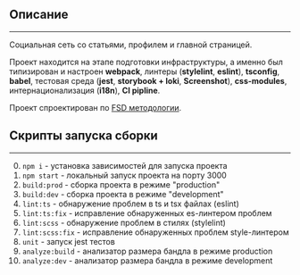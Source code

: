 ## Описание

---

Социальная сеть со статьями, профилем и главной страницей.

Проект находится на этапе подготовки инфраструктуры, а именно был типизирован и настроен **webpack**, линтеры (**stylelint**, **eslint**), **tsconfig**, **babel**, тестовая среда (**jest**, **storybook + loki**, **Screenshot**), **css-modules**, интернационализация (**i18n**), **CI pipline**.

Проект спроектирован по [FSD методологии](https://feature-sliced.design/ru/docs/get-started/overview).
  
## Скрипты запуска сборки

---

0. `npm i` - установка зависимостей для запуска проекта
1. `npm start` - локальный запуск проекта на порту 3000
2. `build:prod` - сборка проекта в режиме "production"
3. `build:dev` - сборка проекта в режиме "development"
4. `lint:ts` - обнаружение проблем в ts и tsx файлах (eslint)
5. `lint:ts:fix` - исправление обнаруженных es-линтером проблем
6. `lint:scss` - обнаружение проблем в стилях (stylelint)
7. `lint:scss:fix` - исправление обнаруженных проблем style-линтером
8. `unit` - запуск jest тестов
9. `analyze:build` - анализатор размера бандла в режиме production
10. `analyze:dev` - анализатор размера бандла в режиме development
